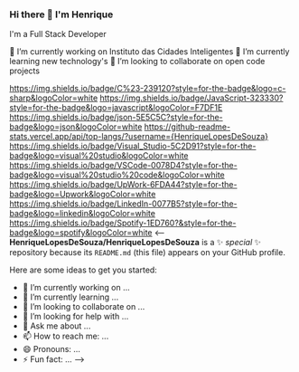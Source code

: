 ### Hi there 👋 I'm Henrique 

I'm a Full Stack Developer 

🔭 I’m currently working on Instituto das Cidades Inteligentes
🌱 I’m currently learning new technology's 
👯 I’m looking to collaborate on open code projects

https://img.shields.io/badge/C%23-239120?style=for-the-badge&logo=c-sharp&logoColor=white 
https://img.shields.io/badge/JavaScript-323330?style=for-the-badge&logo=javascript&logoColor=F7DF1E
https://img.shields.io/badge/json-5E5C5C?style=for-the-badge&logo=json&logoColor=white
https://github-readme-stats.vercel.app/api/top-langs/?username={HenriqueLopesDeSouza}
https://img.shields.io/badge/Visual_Studio-5C2D91?style=for-the-badge&logo=visual%20studio&logoColor=white
https://img.shields.io/badge/VSCode-0078D4?style=for-the-badge&logo=visual%20studio%20code&logoColor=white
https://img.shields.io/badge/UpWork-6FDA44?style=for-the-badge&logo=Upwork&logoColor=white
https://img.shields.io/badge/LinkedIn-0077B5?style=for-the-badge&logo=linkedin&logoColor=white
https://img.shields.io/badge/Spotify-1ED760?&style=for-the-badge&logo=spotify&logoColor=white
<--
**HenriqueLopesDeSouza/HenriqueLopesDeSouza** is a ✨ _special_ ✨ repository because its `README.md` (this file) appears on your GitHub profile.

Here are some ideas to get you started:

- 🔭 I’m currently working on ...
- 🌱 I’m currently learning ...
- 👯 I’m looking to collaborate on ...
- 🤔 I’m looking for help with ...
- 💬 Ask me about ...
- 📫 How to reach me: ...
- 😄 Pronouns: ...
- ⚡ Fun fact: ...
-->
